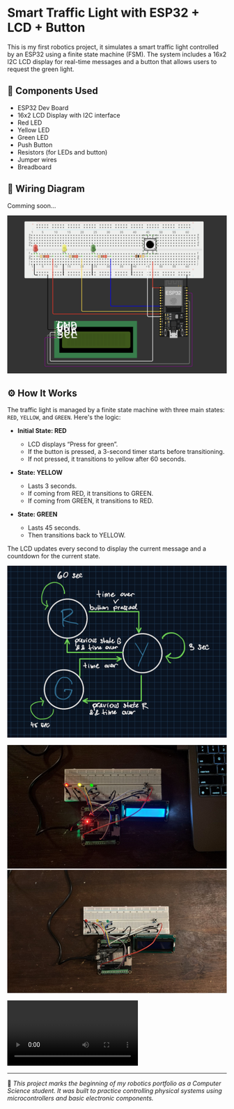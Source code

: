 # Smart Traffic Light with ESP32 + LCD + Button

This is my first robotics project, it simulates a smart traffic light controlled by an ESP32 using a finite state machine (FSM). The system includes a 16x2 I2C LCD display for real-time messages and a button that allows users to request the green light.

## 🚦 Components Used

- ESP32 Dev Board  
- 16x2 LCD Display with I2C interface  
- Red LED  
- Yellow LED  
- Green LED  
- Push Button  
- Resistors (for LEDs and button)  
- Jumper wires  
- Breadboard  

## 🔌 Wiring Diagram

Comming soon...
<!-- Replace with your actual diagram -->
![Wiring Diagram](wiring-diagram.png)

## ⚙️ How It Works

The traffic light is managed by a finite state machine with three main states: `RED`, `YELLOW`, and `GREEN`. Here's the logic:

- **Initial State: RED**
  - LCD displays “Press for green”.
  - If the button is pressed, a 3-second timer starts before transitioning.
  - If not pressed, it transitions to yellow after 60 seconds.

- **State: YELLOW**
  - Lasts 3 seconds.
  - If coming from RED, it transitions to GREEN.
  - If coming from GREEN, it transitions to RED.

- **State: GREEN**
  - Lasts 45 seconds.
  - Then transitions back to YELLOW.

The LCD updates every second to display the current message and a countdown for the current state.

![FSM Diagram](fsm-diagram.png)

![Project On](on.png)
![Project Off](off.png)

![Demo Video](demo.mp4)

---

📌 *This project marks the beginning of my robotics portfolio as a Computer Science student. It was built to practice controlling physical systems using microcontrollers and basic electronic components.*
